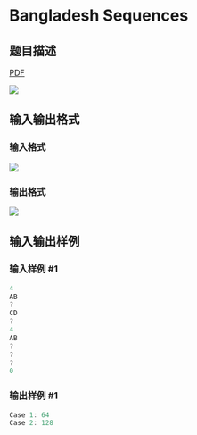# Bangladesh Sequences

## 题目描述

[problemUrl]: https://uva.onlinejudge.org/index.php?option=com_onlinejudge&Itemid=8&category=17&page=show_problem&problem=1454

[PDF](https://uva.onlinejudge.org/external/105/p10513.pdf)

![](https://cdn.luogu.com.cn/upload/vjudge_pic/UVA10513/a5334cc3159c06e1c7133fc88ef3df6b5552ae05.png)

## 输入输出格式

### 输入格式

![](https://cdn.luogu.com.cn/upload/vjudge_pic/UVA10513/2b047597c5ce3eaa26d0ff95156ea85b578233f2.png)

### 输出格式

![](https://cdn.luogu.com.cn/upload/vjudge_pic/UVA10513/4e94365aa6151a5bec28de4c8a545849614dfba6.png)

## 输入输出样例

### 输入样例 #1

```cpp
4
AB
?
CD
?
4
AB
?
?
?
0
```


### 输出样例 #1

```cpp
Case 1: 64
Case 2: 128
```


